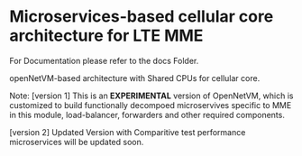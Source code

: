 # Microservices-based cellular core architecture for LTE MME

For Documentation please refer to the docs Folder.

openNetVM-based architecture with Shared CPUs for cellular core.

Note: 
[version 1] This is an **EXPERIMENTAL** version of OpenNetVM, which is customized to build functionally decompoed microservives specific to MME in this module, load-balancer, forwarders and other required components.

[version 2] Updated Version with Comparitive test performance microservices will be updated soon.
